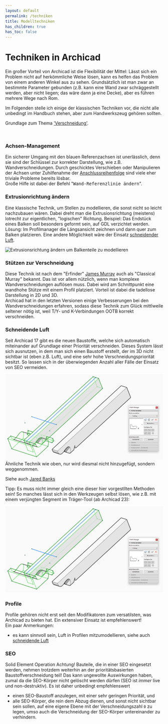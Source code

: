 ```yaml
---
layout: default
permalink: /techniken
title: Modelltechniken
has_children: true
has_toc: false
---
```

# Techniken in Archicad

Ein großer Vorteil von Archicad ist die Flexibilität der Mittel: Lässt sich ein Problem nicht auf herkömmliche Weise lösen, kann es helfen das Problem von einem anderen Winkel aus zu sehen. Grundsätzlich ist man zwar an bestimmte Parameter gebunden (z.B. kann eine Wand zwar schräggestellt werden, aber nicht liegen; das wäre dann ja eine Decke), aber es führen mehrere Wege nach Rom.

Im Folgenden stelle ich einige der klassischen Techniken vor, die nicht alle unbedingt im Handbuch stehen, aber zum Handwerkszeug gehören sollten.

Grundlage zum Thema ['Verschneidung'](https://helpcenter.graphisoft.de/handbuecher/handbucher-zu-archicad-23/hilfe-zu-archicad-23/elemente-des-virtuellen-geb-udes/konstruktions-elemente/element-verschneidungen/spezifische-elementverschneidungen-und-verbindungen/).

<br>

### Achsen-Management
Ein sicherer Umgang mit den blauen Referenzachsen ist unerlässlich, denn sie sind der Schlüssel zur korrekter Darstellung, wie z.B. Wandverschneidungen. Durch geschicktes Verschieben oder Manipulieren der Achsen unter Zuhilfenahme der [Anschlussreihenfolge](/tools/wand/#anschlussreihenfolge) sind viele eher triviale Probleme bereits lösbar.  
Große Hilfe ist dabei der Befehl "<samp>Wand-Referenzlinie ändern</samp>".  


### Extrusionrichtung ändern
Eine klassische Technik, um Stellen zu modellieren, die sonst nicht so leicht nachzubauen wären. Dabei dreht man die Extrusionsrichtung (meistens) lotrecht zur eigentlichen, "logischen" Richtung.
Beispiel: Das Endstück eines Balken soll besonders geformt sein, auf GDL verzichtet werden. Lösung: Im Profilmanager die Längsansicht zeichnen und dann quer zum Balken platzieren. Eine andere Möglichkeit wäre der Einsatz [schneidender Luft](#schneidende-luft).

![Extrusionsrichtung ändern um Balkenteile zu modellieren](../img/techniken-extrusionsrichtung-ändern.png)

### Stützen zur Verschneidung
Diese Technik ist nach dem "Erfinder" [James Murray](https://www.onland.info/archives/2010/07/fixing_wall_corners_with_columns.php) auch als "Classical Murray" bekannt. Das ist vor allem nützlich, wenn man komplexe Wandverschneidungen auflösen muss. Dabei wird am Schnittpunkt eine wandhohe Stütze mit einem Profil platziert. Vorteil ist dabei die tadellose Darstellung in 2D und 3D.  
Archicad hat in den letzten Versionen einige Verbesserungen bei den Wandverschneidungen erfahren, sodass diese Technik zum Glück mittlweile seltener nötig ist, weil T/Y- und K-Verbindungen OOTB korrekt verschneiden.

### Schneidende Luft
Seit Archicad 17 gibt es die neuen Baustoffe, welche sich automatisch miteinander auf Grundlage einer Priorität verschneiden.
Dieses System lässt sich ausnutzen, in dem man sich einen Baustoff erstellt, der im 3D nicht sichtbar ist (eben z.B. Luft), und eine sehr hohe Verschneidungspriorität besitzt. 
So lassen sich in der überwiegenden Anzahl aller Fälle der Einsatz von SEO vermeiden.

![Schneidende Luft zum Modellieren](../img/techniken-schneidende-luft.png)
    Ähnliche Technik wie oben, nur wird diesmal nicht hinzugefügt, sondern weggenommen.

Siehe auch [Jared Banks](http://www.shoegnome.com/2015/12/17/control-joints-strong-air-archicad/)

Tipp: Es muss nicht immer gleich eine dieser hier vorgestllten Methoden sein! So manches lässt sich in den Werkzeugen selbst lösen, wie z.B. mit einem verjüngten Segment im Träger-Tool (ab Archicad 23):

![Verjüngtes Segment Trägerwerkzeug](../img/techniken-schneidende-luft.png)

### Profile
Profile gehören nicht erst seit den Modifikatoren zum versatilsten, was Archicad zu bieten hat. Ein extensiver Einsatz ist empfehlenswert!  
Ein paar Anmerkungen:
- es kann sinnvoll sein, Luft in Profilen mitzumodellieren, siehe auch [schneidende Luft](#Schneidende-Luft)


### SEO
Solid Element Operation
Achtung! Bauteile, die in einer SEO eingesetzt werden, nehmen trotzdem weiterhin an der prioritätsbasierten Baustoffverschneidung teil! Das kann ungewollte Auswirkungen haben, zumal da die SEO-Körper nicht gelöscht werden dürfen (SEO ist _immer_ live und non-destruktiv). Es ist daher unbedingt empfehlenswert
- einen SEO-Baustoff anzulegen, mit einer sehr geringen Priorität, und
- alle SEO-Körper, die rein dem Abzug dienen, und sonst nicht sichtbar sein sollen, auf eine eigene Ebene mit der Verschneidungszahl `0` zu legen, umso auch die Verschneidung der SEO-Körper untereinander zu verhindern.
